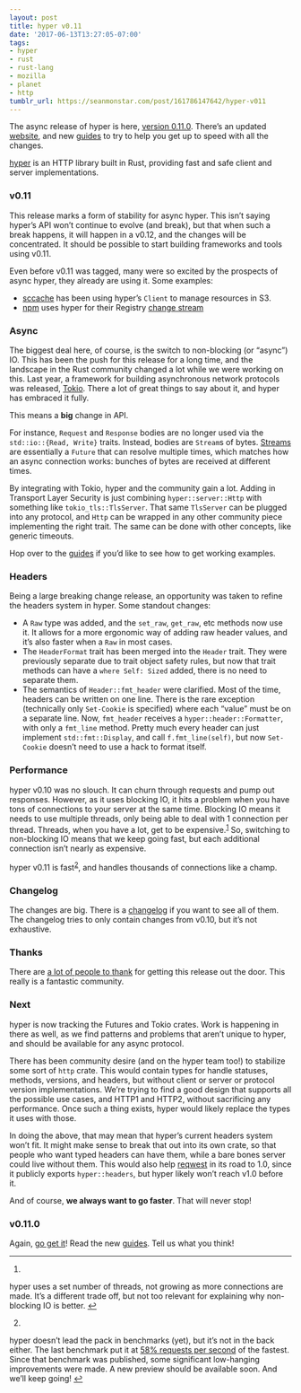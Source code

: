 ```yaml
---
layout: post
title: hyper v0.11
date: '2017-06-13T13:27:05-07:00'
tags:
- hyper
- rust
- rust-lang
- mozilla
- planet
- http
tumblr_url: https://seanmonstar.com/post/161786147642/hyper-v011
---
```

The async release of hyper is here, [version 0.11.0](https://github.com/hyperium/hyper/releases/tag/v0.11.0). There’s an updated [website](https://hyper.rs), and new [guides](https://hyper.rs/guides) to try to help you get up to speed with all the changes.

[hyper](https://hyper.rs) is an HTTP library built in Rust, providing fast and safe client and server implementations.

### v0.11

This release marks a form of stability for async hyper. This isn’t saying hyper’s API won’t continue to evolve (and break), but that when such a break happens, it will happen in a v0.12, and the changes will be concentrated. It should be possible to start building frameworks and tools using v0.11.

Even before v0.11 was tagged, many were so excited by the prospects of async hyper, they already are using it. Some examples:

- [sccache](https://github.com/mozilla/sccache) has been using hyper’s `Client` to manage resources in S3.
- [npm](https://medium.com/npm-inc/npm-weekly-95-npm-helps-pch-npm-rust-bridging-the-spanish-speaking-tech-knowledge-gap-fa2bb3c795fa) uses hyper for their Registry [change stream](https://github.com/ashleygwilliams/changes-stream-rust)

### Async

The biggest deal here, of course, is the switch to non-blocking (or “async”) IO. This has been the push for this release for a long time, and the landscape in the Rust community changed a lot while we were working on this. Last year, a framework for building asynchronous network protocols was released, [Tokio](https://tokio.rs). There a lot of great things to say about it, and hyper has embraced it fully.

This means a **big** change in API.

For instance, `Request` and `Response` bodies are no longer used via the `std::io::{Read, Write}` traits. Instead, bodies are `Stream`s of bytes. [Streams](https://tokio.rs/docs/getting-started/streams-and-sinks/) are essentially a `Future` that can resolve multiple times, which matches how an async connection works: bunches of bytes are received at different times.

By integrating with Tokio, hyper and the community gain a lot. Adding in Transport Layer Security is just combining `hyper::server::Http` with something like `tokio_tls::TlsServer`. That same `TlsServer` can be plugged into any protocol, and `Http` can be wrapped in any other community piece implementing the right trait. The same can be done with other concepts, like generic timeouts.

Hop over to the [guides](https://hyper.rs/guides) if you’d like to see how to get working examples.

### Headers

Being a large breaking change release, an opportunity was taken to refine the headers system in hyper. Some standout changes:

- A `Raw` type was added, and the `set_raw`, `get_raw`, etc methods now use it. It allows for a more ergonomic way of adding raw header values, and it’s also faster when a `Raw` in most cases.
- The `HeaderFormat` trait has been merged into the `Header` trait. They were previously separate due to trait object safety rules, but now that trait methods can have a `where Self: Sized` added, there is no need to separate them.
- The semantics of `Header::fmt_header` were clarified. Most of the time, headers can be written on one line. There is the rare exception (technically only `Set-Cookie` is specified) where each “value” must be on a separate line. Now, `fmt_header` receives a `hyper::header::Formatter`, with only a `fmt_line` method. Pretty much every header can just implement `std::fmt::Display`, and call `f.fmt_line(self)`, but now `Set-Cookie` doesn’t need to use a hack to format itself.

### Performance

hyper v0.10 was no slouch. It can churn through requests and pump out responses. However, as it uses blocking IO, it hits a problem when you have tons of connections to your server at the same time. Blocking IO means it needs to use multiple threads, only being able to deal with 1 connection per thread. Threads, when you have a lot, get to be expensive.<sup id="fnref:1"><a href="#fn:1" class="footnote-ref" role="doc-noteref">1</a></sup> So, switching to non-blocking IO means that we keep going fast, but each additional connection isn’t nearly as expensive.

hyper v0.11 is fast<sup id="fnref:2"><a href="#fn:2" class="footnote-ref" role="doc-noteref">2</a></sup>, and handles thousands of connections like a champ.

### Changelog

The changes are big. There is a [changelog](https://github.com/hyperium/hyper/releases/tag/v0.11.0) if you want to see all of them. The changelog tries to only contain changes from v0.10, but it’s not exhaustive.

### Thanks

There are [a lot of people to thank](https://github.com/hyperium/hyper/releases/tag/v0.11.0#user-content-thanks) for getting this release out the door. This really is a fantastic community.

### Next

hyper is now tracking the Futures and Tokio crates. Work is happening in there as well, as we find patterns and problems that aren’t unique to hyper, and should be available for any async protocol.

There has been community desire (and on the hyper team too!) to stabilize some sort of `http` crate. This would contain types for handle statuses, methods, versions, and headers, but without client or server or protocol version implementations. We’re trying to find a good design that supports all the possible use cases, and HTTP1 and HTTP2, without sacrificing any performance. Once such a thing exists, hyper would likely replace the types it uses with those.

In doing the above, that may mean that hyper’s current headers system won’t fit. It might make sense to break that out into its own crate, so that people who want typed headers can have them, while a bare bones server could live without them. This would also help [reqwest](https://github.com/seanmonstar/reqwest) in its road to 1.0, since it publicly exports `hyper::headers`, but hyper likely won’t reach v1.0 before it.

And of course, **we always want to go faster**. That will never stop!

### v0.11.0

Again, [go get it](https://crates.io/crates/hyper)! Read the new [guides](https://hyper.rs/guides). Tell us what you think!

* * *

1. 

hyper uses a set number of threads, not growing as more connections are made. It’s a different trade off, but not too relevant for explaining why non-blocking IO is better.&nbsp;[↩︎](#fnref:1)

2. 

hyper doesn’t lead the pack in benchmarks (yet), but it’s not in the back either. The last benchmark put it at [58% requests per second](https://www.techempower.com/benchmarks/#section=data-r14&hw=ph&test=json) of the fastest. Since that benchmark was published, some significant low-hanging improvements were made. A new preview should be available soon. And we’ll keep going!&nbsp;[↩︎](#fnref:2)

